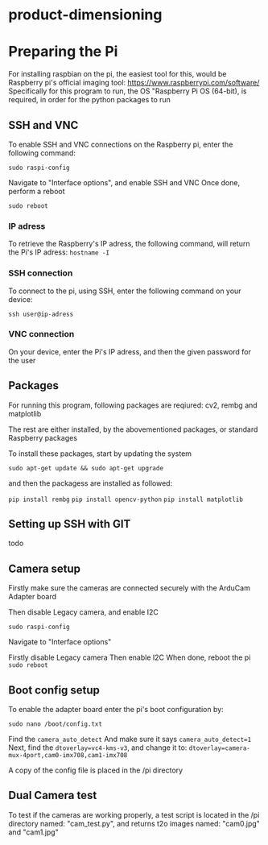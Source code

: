 # product-dimensioning
# Preparing the Pi
For installing raspbian on the pi, the easiest tool for this, would be Raspberry pi's official imaging tool: https://www.raspberrypi.com/software/
Specifically for this program to run, the OS "Raspberry Pi OS (64-bit), is required, in order for the python packages to run

## SSH and VNC
To enable SSH and VNC connections on the Raspberry pi, enter the following command:

`sudo raspi-config`

Navigate to "Interface options", and enable SSH and VNC
Once done, perform a reboot

`sudo reboot`

### IP adress
To retrieve the Raspberry's IP adress, the following command, will return the Pi's IP adress:
`hostname -I`

### SSH connection
To connect to the pi, using SSH, enter the following command on your device:

`ssh user@ip-adress`

### VNC connection
On your device, enter the Pi's IP adress, and then the given password for the user

## Packages
For running this program, following packages are reqiured:
cv2, rembg and matplotlib

The rest are either installed, by the abovementioned packages, or standard Raspberry packages

To install these packages, start by updating the system

`sudo apt-get update && sudo apt-get upgrade`

and then the packagess are installed as followed:

`pip install rembg`
`pip install opencv-python`
`pip install matplotlib`

## Setting up SSH with GIT
todo

## Camera setup
Firstly make sure the cameras are connected securely with the ArduCam Adapter board

Then disable Legacy camera, and enable I2C

`sudo raspi-config`

Navigate to "Interface options"

Firstly disable Legacy camera
Then enable I2C
When done, reboot the pi
`sudo reboot`

## Boot config setup
To enable the adapter board enter the pi's boot configuration by:

`sudo nano /boot/config.txt`

Find the `camera_auto_detect` And make sure it says `camera_auto_detect=1`
Next, find the `dtoverlay=vc4-kms-v3`, and change it to:
`dtoverlay=camera-mux-4port,cam0-imx708,cam1-imx708`

A copy of the config file is placed in the /pi directory

## Dual Camera test
To test if the cameras are working properly, a test script is located in the /pi directory named: "cam_test.py", and returns t2o images named: "cam0.jpg" and "cam1.jpg"
